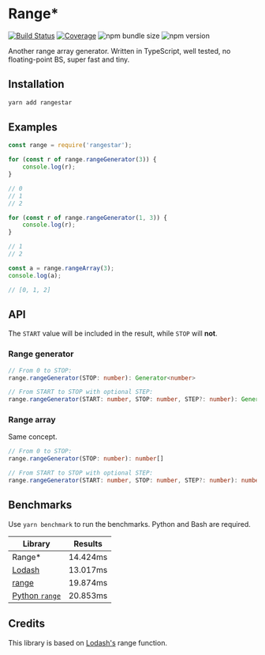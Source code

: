 # Range\*

[![Build Status](https://img.shields.io/gitlab/pipeline/krmax44/rangestar)](https://gitlab.com/krmax44/rangestar/pipelines)
[![Coverage](https://gitlab.com/krmax44/rangestar/badges/master/coverage.svg?style=flat)](https://gitlab.com/krmax44/rangestar/pipelines)
![npm bundle size](https://img.shields.io/bundlephobia/min/rangestar?label=size)
![npm version](https://img.shields.io/npm/v/rangestar)

Another range array generator. Written in TypeScript, well tested, no floating-point BS, super fast and tiny.

## Installation

```bash
yarn add rangestar
```

## Examples

```js
const range = require('rangestar');

for (const r of range.rangeGenerator(3)) {
	console.log(r);
}

// 0
// 1
// 2

for (const r of range.rangeGenerator(1, 3)) {
	console.log(r);
}

// 1
// 2

const a = range.rangeArray(3);
console.log(a);

// [0, 1, 2]
```

## API

The `START` value will be included in the result, while `STOP` will **not**.

### Range generator

```ts
// From 0 to STOP:
range.rangeGenerator(STOP: number): Generator<number>

// From START to STOP with optional STEP:
range.rangeGenerator(START: number, STOP: number, STEP?: number): Generator<number>
```

### Range array

Same concept.

```ts
// From 0 to STOP:
range.rangeGenerator(STOP: number): number[]

// From START to STOP with optional STEP:
range.rangeGenerator(START: number, STOP: number, STEP?: number): number[]
```

## Benchmarks

Use `yarn benchmark` to run the benchmarks. Python and Bash are required.

| Library                                                                       | Results  |
| ----------------------------------------------------------------------------- | -------- |
| Range\*                                                                       | 14.424ms |
| [Lodash](https://www.npmjs.com/package/lodash.range)                          | 13.017ms |
| [range](https://www.npmjs.com/package/range)                                  | 19.874ms |
| [Python `range`](https://docs.python.org/3/library/functions.html#func-range) | 20.853ms |

## Credits

This library is based on [Lodash's](https://lodash.com) range function.
